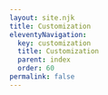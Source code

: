 ```yaml
---
layout: site.njk
title: Customization
eleventyNavigation:
  key: customization
  title: Customization
  parent: index
  order: 60
permalink: false
---
```

